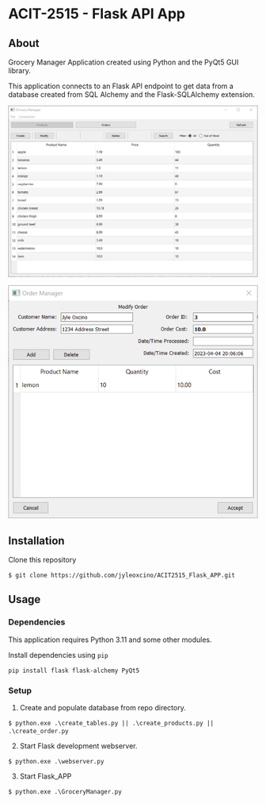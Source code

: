 # ACIT-2515 - Flask API App

## About

Grocery Manager Application created using Python and the PyQt5 GUI library.

This application connects to an Flask API endpoint to get data from a database created from SQL Alchemy and the Flask-SQLAlchemy extension.

![Grocery Manager](images/grocery_manager_example.png)

![Order Manager](images/order_manager_exmaple.png)

## Installation

Clone this repository

```
$ git clone https://github.com/jyleoxcino/ACIT2515_Flask_APP.git
```

## Usage

### Dependencies

This application requires Python 3.11 and some other modules.

Install dependencies using `pip`

```
pip install flask flask-alchemy PyQt5
```

### Setup

1. Create and populate database from repo directory.

```
$ python.exe .\create_tables.py || .\create_products.py || .\create_order.py
```

2. Start Flask development webserver.

```
$ python.exe .\webserver.py
```

3. Start Flask_APP

```
$ python.exe .\GroceryManager.py
```


